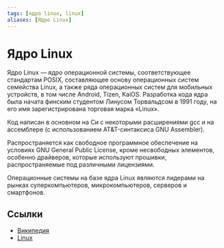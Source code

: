 ```yaml
---
tags: [ядро linux, linux]
aliases: [Ядро Linux]
---
```

# Ядро Linux

Ядро Linux — ядро операционной системы, соответствующее стандартам POSIX, составляющее основу операционных систем семейства Linux, а также ряда операционных систем для мобильных устройств, в том числе Android, Tizen, KaiOS. Разработка кода ядра была начата финским студентом Линусом Торвальдсом в 1991 году, на его имя зарегистрирована торговая марка «Linux».

Код написан в основном на Си с некоторыми расширениями gcc и на ассемблере (с использованием AT&T-синтаксиса GNU Assembler).

Распространяется как свободное программное обеспечение на условиях GNU General Public License, кроме несвободных элементов, особенно драйверов, которые используют прошивки, распространяемые под различными лицензиями.

Операционные системы на базе ядра Linux являются лидерами на рынках суперкомпьютеров, микрокомпьютеров, серверов и смартфонов.

## Ссылки

- [Википедия](https://ru.wikipedia.org/wiki/%D0%AF%D0%B4%D1%80%D0%BE_Linux)
- [Linux](Linux.md)
